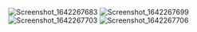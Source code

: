 
![Screenshot_1642267683](https://user-images.githubusercontent.com/86337946/149631601-93d746d9-f26b-4ea4-ab4c-d3a9fb3d815a.png)
![Screenshot_1642267699](https://user-images.githubusercontent.com/86337946/149631603-4d9f20ae-282c-4776-89b5-7bc20ca22f1a.png)
![Screenshot_1642267703](https://user-images.githubusercontent.com/86337946/149631604-6a766da9-ca19-43a8-a274-c3ac9c1df205.png)
![Screenshot_1642267706](https://user-images.githubusercontent.com/86337946/149631606-35cc0324-1219-4099-b442-054aa7d55d93.png)
